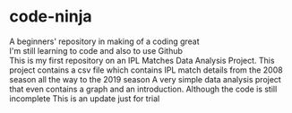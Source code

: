 # code-ninja
A beginners' repository in making of a coding great
<br>
I'm still learning to code and also to use Github
<br>
This is my first repository on an IPL Matches Data Analysis Project.
This project contains a csv file which contains IPL match details from the 2008 season all the way to the 2019 season
A very simple data analysis project that even contains a graph and an introduction. Although the code is still incomplete
This is an update just for trial